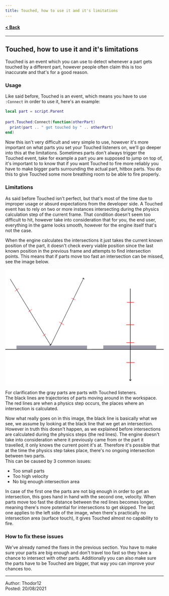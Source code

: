 ```yaml
---
title: Touched, how to use it and it's limitations
---
```



#### [< Back](/)

---

## Touched, how to use it and it's limitations

Touched is an event which you can use to detect whenever a part gets touched by a different part, however people often claim this is too inaccurate and that's for a good reason.

### Usage

Like said before, Touched is an event, which means you have to use `:Connect` in order to use it, here's an example:
```lua
local part = script.Parent

part.Touched:Connect(function(otherPart)
  print(part .. " got touched by " .. otherPart)
end)
```
Now this isn't very difficult and very simple to use, however it's more important on what parts you set your Touched listeners on, we'll go deeper into this at the limitations.
Sometimes parts don't always trigger the Touched event, take for example a part you are supposed to jump on top of,
it's important to to know that if you want Touched to fire more reliably you have to make bigger parts surrounding the actual part, hitbox parts.
You do this to give Touched some more breathing room to be able to fire properly.

### Limitations

As said before Touched isn't perfect, but that's most of the time due to improper usage or absurd expectations from the developer side.
A Touched event has to rely on two or more instances intersecting during the physics calculation step of the current frame.
That condition doesn't seem too difficult to hit, however take into consideration that for you, the end user, everything in the game looks smooth,
however for the engine itself that's not the case.

When the engine calculates the intersections it just takes the current known position of the part, it doesn't check every viable position since the last known position in the
previous frame and attempts to find intersection points.
This means that if parts move too fast an intersection can be missed, see the image below.

![When Touched fails](/images/TouchedNonWorkingCases.png)

For clarification the gray parts are parts with Touched listeners.  
The black lines are trajectories of parts moving around in the workspace.
The red lines are when a physics step occurs, the places where an intersection is calculated.

Now what really goes on in this image, the black line is basically what we see, we assume by looking at the black line that we get an intersection.
However in truth this doesn't happen, as we explained before intersections are calculated during the physics steps (the red lines).
The engine doesn't take into consideration where it previously came from or the part it travelled, it only knows the current point it's at.
Therefore it's possible that at the time the physics step takes place, there's no ongoing intersection between two parts.  
This can be caused by 3 common issues:
 - Too small parts
 - Too high velocity
 - No big enough intersection area

In case of the first one the parts are not big enough in order to get an intersection, this goes hand in hand with the second one, velocity.
When parts move too fast the distance between the red lines becomes longer, meaning there's more potential for intersections to get skipped.
The last one applies to the left side of the image, when there's practically no intersection area (surface touch), it gives Touched almost no capability to fire.

### How to fix these issues
We've already named the fixes in the previous section. You have to make sure your parts are big enough and don't travel too fast so they have a chance to intersect with other parts.
Additionally you can also make sure the parts have to be Touched are bigger, that way you can improve your chances too.

---

Author: Thodor12  
Posted: 20/08/2021
